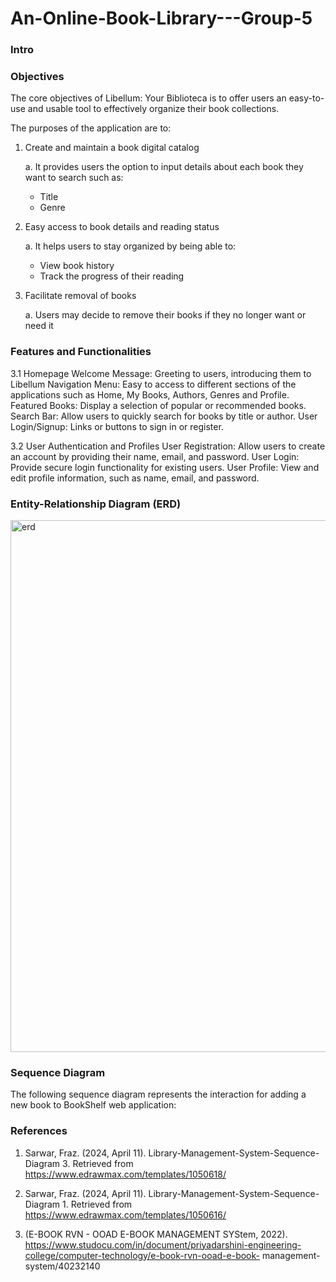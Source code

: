 # An-Online-Book-Library---Group-5


### Intro

### Objectives
The core objectives of Libellum: Your Biblioteca  is to offer users an easy-to-use and usable tool to effectively organize their book collections.

The purposes of the application are to:

  1. Create and maintain a book digital catalog
     
     a. It provides users the option to input details about each book they want to search such as: 
     - Title
     - Genre
   
 2. Easy access to book details and reading status 

    a. It helps users to stay organized by being able to:
    - View book history
    - Track the progress of their reading 
 
 3. Facilitate removal of books

    a. Users may decide to remove their books if they no longer want or need it

### Features and Functionalities
3.1 Homepage
    Welcome Message: Greeting to users, introducing them to Libellum
    Navigation Menu: Easy to access to different sections of the applications such as Home, My      Books, Authors, Genres and Profile.
    Featured Books: Display a selection of popular or recommended books.
    Search Bar: Allow users to quickly search for books by title or author.
    User Login/Signup: Links or buttons to sign in or register.
    
  3.2 User Authentication and Profiles
    User Registration: Allow users to create an account by providing their name, email, and password.
    User Login: Provide secure login functionality for existing users.
    User Profile: View and edit profile information, such as name, email, and password.

### Entity-Relationship Diagram (ERD)
<img width="851" alt="erd" src="https://github.com/nrathifa/An-Online-Book-Library---Group-5/assets/152828160/f3561680-5920-464a-b16e-b6193916dd4e"> 

### Sequence Diagram
The following sequence diagram represents the interaction for adding a new book to BookShelf web application:


### References
  1. Sarwar, Fraz. (2024, April 11). Library-Management-System-Sequence-Diagram 3. Retrieved from https://www.edrawmax.com/templates/1050618/


  2. Sarwar, Fraz. (2024, April 11). Library-Management-System-Sequence-Diagram 1. Retrieved from https://www.edrawmax.com/templates/1050616/


  3. (E-BOOK RVN - OOAD E-BOOK MANAGEMENT SYStem, 2022). https://www.studocu.com/in/document/priyadarshini-engineering-college/computer-technology/e-book-rvn-ooad-e-book-         management-system/40232140 

  
